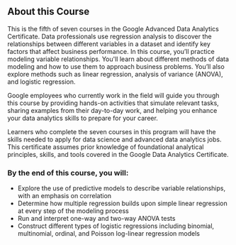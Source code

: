 ## About this Course

This is the fifth of seven courses in the Google Advanced Data Analytics Certificate. Data professionals use regression analysis to discover the relationships between different variables in a dataset and identify key factors that affect business performance. In this course, you’ll practice modeling variable relationships. You'll learn about different methods of data modeling and how to use them to approach business problems. You’ll also explore methods such as linear regression, analysis of variance (ANOVA), and logistic regression.

Google employees who currently work in the field will guide you through this course by providing hands-on activities that simulate relevant tasks, sharing examples from their day-to-day work, and helping you enhance your data analytics skills to prepare for your career.

Learners who complete the seven courses in this program will have the skills needed to apply for data science and advanced data analytics jobs. This certificate assumes prior knowledge of foundational analytical principles, skills, and tools covered in the Google Data Analytics Certificate.

### By the end of this course, you will:

- Explore the use of predictive models to describe variable relationships, with an emphasis on correlation
- Determine how multiple regression builds upon simple linear regression at every step of the modeling process
- Run and interpret one-way and two-way ANOVA tests
- Construct different types of logistic regressions including binomial, multinomial, ordinal, and Poisson log-linear regression models
